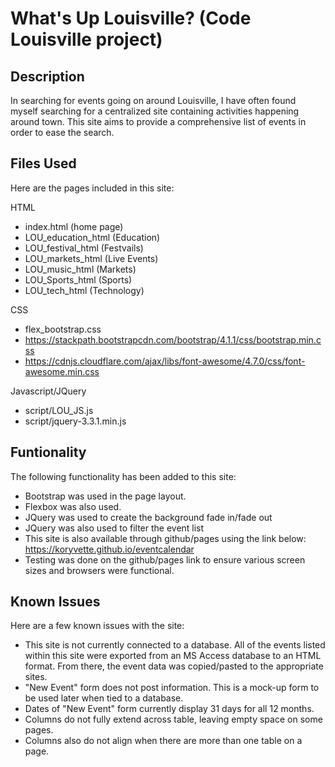 # What's Up Louisville? (Code Louisville project)

## Description  
In searching for events going on around Louisville, I have often found myself searching for a centralized site containing activities happening around town.  This site aims to provide a comprehensive list of events in order to ease the search.  


  
## Files Used
Here are the pages included in this site:  

HTML
* index.html (home page)
* LOU_education_html (Education)  
* LOU_festival_html (Festvails)  
* LOU_markets_html (Live Events)  
* LOU_music_html (Markets)  
* LOU_Sports_html (Sports)  
* LOU_tech_html (Technology)  
  
  
CSS  
* flex_bootstrap.css  
* https://stackpath.bootstrapcdn.com/bootstrap/4.1.1/css/bootstrap.min.css  
* https://cdnjs.cloudflare.com/ajax/libs/font-awesome/4.7.0/css/font-awesome.min.css
  
  
Javascript/JQuery  
* script/LOU_JS.js  
* script/jquery-3.3.1.min.js



## Funtionality  
The following functionality has been added to this site:
  
* Bootstrap was used in the page layout.
* Flexbox was also used.
* JQuery was used to create the background fade in/fade out  
* JQuery was also used to filter the event list  
* This site is also available through github/pages using the link below:  
  https://koryvette.github.io/eventcalendar
* Testing was done on the github/pages link to ensure various screen sizes and browsers were functional.


  
## Known Issues  
Here are a few known issues with the site:  
* This site is not currently connected to a database.  All of the events listed within this site were exported from an MS Access database to an HTML format.  From there, the event data was copied/pasted to the appropriate sites.  
* "New Event" form does not post information.  This is a mock-up form to be used later when tied to a database.
* Dates of "New Event" form currently display 31 days for all 12 months.  
* Columns do not fully extend across table, leaving empty space on some pages.  
* Columns also do not align when there are more than one table on a page.



